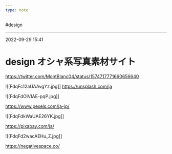 ```yaml
---
type: note
---
```


#design

---
2022-09-29  15:41

# design  オシャ系写真素材サイト

https://twitter.com/MontBlanc04/status/1574717771660656640

![[FdqFc12aUAAvgYz.jpg]]
https://unsplash.com/ja




![[FdqFdOIVIAE-pqP.jpg]]

https://www.pexels.com/ja-jp/


![[FdqFdkWaUAE26YK.jpg]]

https://pixabay.com/ja/


![[FdqFd2wacAEHu_Z.jpg]]

https://negativespace.co/

